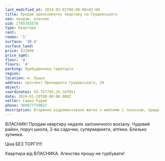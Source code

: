 ```yaml
---
last_modified_at: 2024-03-01T00:00:00+02:00
title: Продаю однокімнатну квартиру на Грушевського
seo: продам, власник
uid: 1705783578
type: Квартира
rent:
rooms: '1'
surface: '30.4'
surface_land:
price: $32000
price_sqmt:
floor: '4'
floors: '4'
parking: Прибудинкова територія
region:
location: м. Луцьк
address: проспект Президента Грушевського, 29
object:
coordinates: 50.757785,25.347851
date: 2024-01-20T00:00:00.000Z
seller: Сашко Рудий
phone: 380977739657
description: Вторинне відремонтоване житло з меблями і технікою, придатне для проживання
---
```


ВЛАСНИК! Продам квартиру недалік залізничного вокзалу. Чудовий район, поруч школа, 2-ва садочки, супермаркети, аптеки. Близько зупинка.

Ціна БЕЗ ТОРГУ!!!

Квартира від ВЛАСНИКА. Агенства прошу не турбувати!
